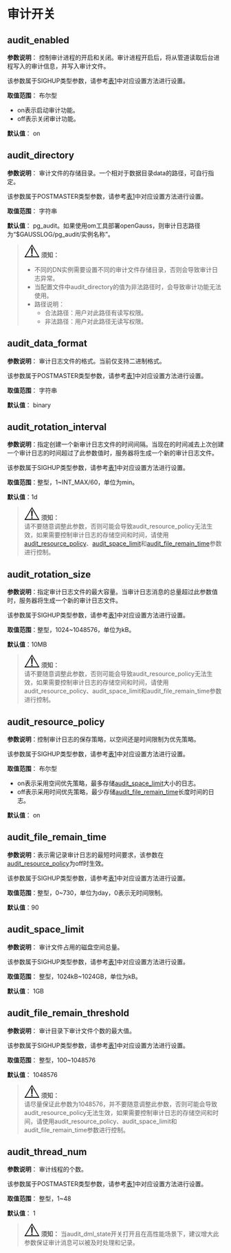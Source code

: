 # 审计开关

## audit\_enabled<a name="zh-cn_topic_0237124745_zh-cn_topic_0059777744_sb3d1b703f24c49f096b36087a60fdfcd"></a>

**参数说明**： 控制审计进程的开启和关闭。审计进程开启后，将从管道读取后台进程写入的审计信息，并写入审计文件。

该参数属于SIGHUP类型参数，请参考[表1](../DatabaseAdministrationGuide/重设参数.md#zh-cn_topic_0237121562_zh-cn_topic_0059777490_t91a6f212010f4503b24d7943aed6d846)中对应设置方法进行设置。

**取值范围**： 布尔型

-   on表示启动审计功能。
-   off表示关闭审计功能。

**默认值**： on

## audit\_directory<a name="zh-cn_topic_0237124745_zh-cn_topic_0059777744_sd283781eb52b490db30d6a5549f7db3e"></a>

**参数说明**： 审计文件的存储目录。一个相对于数据目录data的路径，可自行指定。

该参数属于POSTMASTER类型参数，请参考[表1](../DatabaseAdministrationGuide/重设参数.md#zh-cn_topic_0237121562_zh-cn_topic_0059777490_t91a6f212010f4503b24d7943aed6d846)中对应设置方法进行设置。

**取值范围**： 字符串

**默认值**： pg\_audit。如果使用om工具部署openGauss，则审计日志路径为“$GAUSSLOG/pg\_audit/实例名称”。

> ![](public_sys-resources/icon-notice.png) **须知：**   
>
> - 不同的DN实例需要设置不同的审计文件存储目录，否则会导致审计日志异常。
> - 当配置文件中audit_directory的值为非法路径时，会导致审计功能无法使用。
> - 路径说明：
>   - 合法路径：用户对此路径有读写权限。
>   - 非法路径：用户对此路径无读写权限。

## audit\_data\_format<a name="zh-cn_topic_0237124745_zh-cn_topic_0059777744_s4738964503be49cb9b7ecf100f25df0d"></a>

**参数说明**： 审计日志文件的格式。当前仅支持二进制格式。

该参数属于POSTMASTER类型参数，请参考[表1](../DatabaseAdministrationGuide/重设参数.md#zh-cn_topic_0237121562_zh-cn_topic_0059777490_t91a6f212010f4503b24d7943aed6d846)中对应设置方法进行设置。

**取值范围**： 字符串

**默认值**： binary

## audit\_rotation\_interval<a name="zh-cn_topic_0237124745_zh-cn_topic_0059777744_s5d4f1e0d25bc4bc7969bde761edabc2a"></a>

**参数说明**：指定创建一个新审计日志文件的时间间隔。当现在的时间减去上次创建一个审计日志的时间超过了此参数值时，服务器将生成一个新的审计日志文件。

该参数属于SIGHUP类型参数，请参考[表1](../DatabaseAdministrationGuide/重设参数.md#zh-cn_topic_0237121562_zh-cn_topic_0059777490_t91a6f212010f4503b24d7943aed6d846)中对应设置方法进行设置。

**取值范围**：整型，1\~INT\_MAX/60，单位为min。

**默认值**：1d

>![](public_sys-resources/icon-notice.png) **须知：**   
>请不要随意调整此参数，否则可能会导致audit\_resource\_policy无法生效，如果需要控制审计日志的存储空间和时间，请使用[audit\_resource\_policy](#zh-cn_topic_0237124745_section939915522551)、[audit\_space\_limit](#zh-cn_topic_0237124745_zh-cn_topic_0059777744_s167d5900250946bca199444c0617c714)和[audit\_file\_remain\_time](#zh-cn_topic_0237124745_section149961828185211)参数进行控制。  

## audit\_rotation\_size<a name="zh-cn_topic_0237124745_zh-cn_topic_0059777744_sf2c59b75a61e4e55933029c6b1e4ab96"></a>

**参数说明**：指定审计日志文件的最大容量。当审计日志消息的总量超过此参数值时，服务器将生成一个新的审计日志文件。

该参数属于SIGHUP类型参数，请参考[表1](../DatabaseAdministrationGuide/重设参数.md#zh-cn_topic_0237121562_zh-cn_topic_0059777490_t91a6f212010f4503b24d7943aed6d846)中对应设置方法进行设置。

**取值范围**：整型，1024\~1048576，单位为kB。

**默认值**：10MB

>![](public_sys-resources/icon-notice.png) **须知：**   
>请不要随意调整此参数，否则可能会导致audit\_resource\_policy无法生效，如果需要控制审计日志的存储空间和时间，请使用audit\_resource\_policy、audit\_space\_limit和audit\_file\_remain\_time参数进行控制。  

## audit\_resource\_policy<a name="zh-cn_topic_0237124745_section939915522551"></a>

**参数说明**：控制审计日志的保存策略，以空间还是时间限制为优先策略。

该参数属于SIGHUP类型参数，请参考[表1](../DatabaseAdministrationGuide/重设参数.md#zh-cn_topic_0237121562_zh-cn_topic_0059777490_t91a6f212010f4503b24d7943aed6d846)中对应设置方法进行设置。

**取值范围**： 布尔型

-   on表示采用空间优先策略，最多存储[audit\_space\_limit](#zh-cn_topic_0237124745_zh-cn_topic_0059777744_s167d5900250946bca199444c0617c714)大小的日志。
-   off表示采用时间优先策略，最少存储[audit\_file\_remain\_time](#zh-cn_topic_0237124745_section149961828185211)长度时间的日志。

**默认值**： on

## audit\_file\_remain\_time<a name="zh-cn_topic_0237124745_section149961828185211"></a>

**参数说明**：表示需记录审计日志的最短时间要求，该参数在[audit\_resource\_policy](#zh-cn_topic_0237124745_section939915522551)为off时生效。

该参数属于SIGHUP类型参数，请参考[表1](../DatabaseAdministrationGuide/重设参数.md#zh-cn_topic_0237121562_zh-cn_topic_0059777490_t91a6f212010f4503b24d7943aed6d846)中对应设置方法进行设置。

**取值范围**：整型，0\~730，单位为day，0表示无时间限制。

**默认值**：90

## audit\_space\_limit<a name="zh-cn_topic_0237124745_zh-cn_topic_0059777744_s167d5900250946bca199444c0617c714"></a>

**参数说明**： 审计文件占用的磁盘空间总量。

该参数属于SIGHUP类型参数，请参考[表1](../DatabaseAdministrationGuide/重设参数.md#zh-cn_topic_0237121562_zh-cn_topic_0059777490_t91a6f212010f4503b24d7943aed6d846)中对应设置方法进行设置。

**取值范围**： 整型，1024kB\~1024GB，单位为kB。

**默认值**： 1GB

## audit\_file\_remain\_threshold<a name="zh-cn_topic_0237124745_zh-cn_topic_0059777744_s7fbbb3e514454b11aa33310454965b66"></a>

**参数说明**： 审计目录下审计文件个数的最大值。

该参数属于SIGHUP类型参数，请参考[表1](../DatabaseAdministrationGuide/重设参数.md#zh-cn_topic_0237121562_zh-cn_topic_0059777490_t91a6f212010f4503b24d7943aed6d846)中对应设置方法进行设置。

**取值范围**： 整型，100\~1048576

**默认值**： 1048576

>![](public_sys-resources/icon-notice.png) **须知：**   
>请尽量保证此参数为1048576，并不要随意调整此参数，否则可能会导致audit\_resource\_policy无法生效，如果需要控制审计日志的存储空间和时间，请使用audit\_resource\_policy、audit\_space\_limit和audit\_file\_remain\_time参数进行控制。  

## audit\_thread\_num<a name="section119766534165"></a>

**参数说明**： 审计线程的个数。

该参数属于POSTMASTER类型参数，请参考[表1](../DatabaseAdministrationGuide/重设参数.md#zh-cn_topic_0283137176_zh-cn_topic_0237121562_zh-cn_topic_0059777490_t91a6f212010f4503b24d7943aed6d846)中对应设置方法进行设置。

**取值范围**： 整型，1\~48

**默认值**： 1

>![](public_sys-resources/icon-notice.png) **须知：** 
>当audit\_dml\_state开关打开且在高性能场景下，建议增大此参数保证审计消息可以被及时处理和记录。